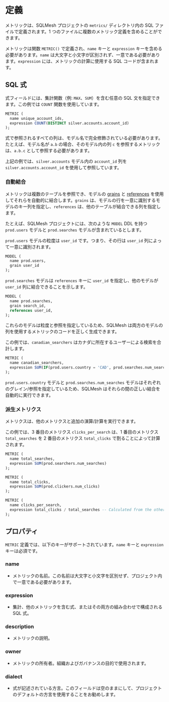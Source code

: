 # 定義

メトリックは、SQLMesh プロジェクトの `metrics/` ディレクトリ内の SQL ファイルで定義されます。1 つのファイルに複数のメトリック定義を含めることができます。

メトリックは関数 `METRIC()` で定義され、`name` キーと `expression` キーを含める必要があります。`name` は大文字と小文字が区別されず、一意である必要があります。`expression` には、メトリックの計算に使用する SQL コードが含まれます。

## SQL 式

式フィールドには、集計関数（例: `MAX`、`SUM`）を含む任意の SQL 文を指定できます。この例では `COUNT` 関数を使用しています。

```sql linenums="1"
METRIC (
  name unique_account_ids,
  expression COUNT(DISTINCT silver.accounts.account_id)
);
```

式で参照されるすべての列は、モデル名で完全修飾されている必要があります。たとえば、モデル名が `a.b` の場合、そのモデル内の列 `c` を参照するメトリックは、`a.b.c` として参照する必要があります。

上記の例では、`silver.accounts` モデル内の `account_id` 列を `silver.accounts.account_id` を使用して参照しています。

### 自動結合

メトリックは複数のテーブルを参照でき、モデルの [grains](../models/overview.md#grain) と [references](../models/overview.md#references) を使用してそれらを自動的に結合します。`grains` は、モデルの行を一意に識別するモデルのキー列を指定し、`references` は、他のテーブルが結合できる列を指定します。

たとえば、SQLMesh プロジェクトには、次のような `MODEL` DDL を持つ `prod.users` モデルと `prod.searches` モデルが含まれているとします。

`prod.users` モデルの粒度は `user_id` です。つまり、その行は `user_id` 列によって一意に識別されます。

```sql linenums="1"
MODEL (
  name prod.users,
  grain user_id
);
```

`prod.searches` モデルは `references` キーに `user_id` を指定し、他のモデルが `user_id` 列に結合できることを示します。

```sql linenums="1"
MODEL (
  name prod.searches,
  grain search_id,
  references user_id,
);
```

これらのモデルは粒度と参照を指定しているため、SQLMesh は両方のモデルの列を使用するメトリックのコードを正しく生成できます。

この例では、`canadian_searchers` はカナダに所在するユーザーによる検索を合計します。

```sql linenums="1"
METRIC (
  name canadian_searchers,
  expression SUM(IF(prod.users.country = 'CAD', prod.searches.num_searches, 0)),
);
```

`prod.users.country` モデルと `prod.searches.num_searches` モデルはそれぞれのグレイン/参照を指定しているため、SQLMesh はそれらの間の正しい結合を自動的に実行できます。

### 派生メトリクス

メトリクスは、他のメトリクスと追加の演算/計算を実行できます。

この例では、3 番目のメトリクス `clicks_per_search` は、1 番目のメトリクス `total_searches` を 2 番目のメトリクス `total_clicks` で割ることによって計算されます。

```sql linenums="1"
METRIC (
  name total_searches,
  expression SUM(prod.searchers.num_searches)
);

METRIC (
  name total_clicks,
  expression SUM(prod.clickers.num_clicks)
);

METRIC (
  name clicks_per_search,
  expression total_clicks / total_searches -- Calculated from the other two metrics
);
```

## プロパティ

`METRIC` 定義では、以下のキーがサポートされています。`name` キーと `expression` キーは必須です。

### name
- メトリックの名前。この名前は大文字と小文字を区別せず、プロジェクト内で一意である必要があります。

### expression
- 集計、他のメトリックを含む式、またはその両方の組み合わせで構成される SQL 式。

### description
- メトリックの説明。

### owner
- メトリックの所有者。組織およびガバナンスの目的で使用されます。

### dialect
- 式が記述されている方言。このフィールドは空のままにして、プロジェクトのデフォルトの方言を使用することをお勧めします。
